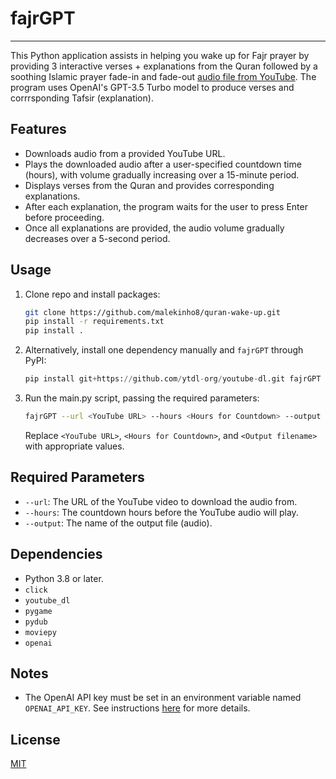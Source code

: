 # fajrGPT

---

This Python application assists in helping you wake up for Fajr prayer by providing 3 interactive verses + explanations from the Quran followed by a soothing Islamic prayer fade-in and fade-out [audio file from YouTube](https://www.youtube.com/watch?v=zlOKoHk9W0I). The program uses OpenAI's GPT-3.5 Turbo model to produce verses and corrrsponding Tafsir (explanation).

## Features

- Downloads audio from a provided YouTube URL.
- Plays the downloaded audio after a user-specified countdown time (hours), with volume gradually increasing over a 15-minute period.
- Displays verses from the Quran and provides corresponding explanations.
- After each explanation, the program waits for the user to press Enter before proceeding.
- Once all explanations are provided, the audio volume gradually decreases over a 5-second period.

## Usage

1. Clone repo and install packages:
    ```bash
    git clone https://github.com/malekinho8/quran-wake-up.git
    pip install -r requirements.txt
    pip install .
    ```
2. Alternatively, install one dependency manually and `fajrGPT` through PyPI:
    ```python
    pip install git+https://github.com/ytdl-org/youtube-dl.git fajrGPT
    ```
3. Run the main.py script, passing the required parameters:
    ```bash
    fajrGPT --url <YouTube URL> --hours <Hours for Countdown> --output <Output filename>
    ```
    Replace `<YouTube URL>`, `<Hours for Countdown>`, and `<Output filename>` with appropriate values.

## Required Parameters

- `--url`: The URL of the YouTube video to download the audio from.
- `--hours`: The countdown hours before the YouTube audio will play.
- `--output`: The name of the output file (audio).

## Dependencies

- Python 3.8 or later.
- `click`
- `youtube_dl`
- `pygame`
- `pydub`
- `moviepy`
- `openai`

## Notes

- The OpenAI API key must be set in an environment variable named `OPENAI_API_KEY`. See instructions [here](https://www.google.com/url?sa=t&rct=j&q=&esrc=s&source=web&cd=&cad=rja&uact=8&ved=2ahUKEwistt_z6Pb-AhXYFlkFHWN4DOwQFnoECBIQAw&url=https%3A%2F%2Fwww.immersivelimit.com%2Ftutorials%2Fadding-your-openai-api-key-to-system-environment-variables&usg=AOvVaw1gmVeeQmPOcDRJvPQNXdI6) for more details.

## License

[MIT](https://choosealicense.com/licenses/mit/)
